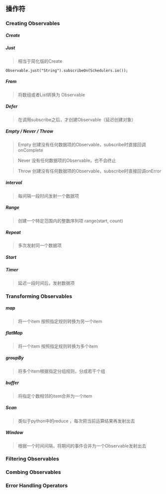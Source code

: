 ## 操作符

### Creating Observables

##### Create
##### Just
> 相当于简化版的Create

```
Observable.just("String").subscribeOn(Schedulers.io());
```
##### From
> 将数组或者List转换为 Observable
##### Defer
> 在调用subscribe之后，才创建Observable（延迟创建对象）
##### Empty / Never / Throw
> Empty 创建没有任何数据项的Observable，subscribe时直接回调onComplete

> Never 没有任何数据项的Observable，也不会终止

> Throw 创建没有任何数据项的Observable，subscribe时直接回调onError
##### interval
> 每间隔一段时间发射一个数据项
##### Range
> 创建一个特定范围内的整数序列项 range(start, count)
##### Repeat
> 多次发射同一个数据项
##### Start
##### Timer
> 延迟一段时间后，发射数据项


### Transforming Observables
##### map
> 将一个item 按照指定规则转换为另一个item
##### flatMap
> 将一个item 按照指定规则转换为多个item
##### groupBy
> 将多个item根据指定分组规则，分成若干个组
##### buffer
> 将指定个数相邻的item合并为一个item
##### Scan
> 类似于python中的reduce ，每次把当前运算结果再发射出去
##### Window
> 根据一个时间间隔，将期间的事件合并为一个Observable发射出去
### Filtering Observables
### Combing Observables
### Error Handling Operators